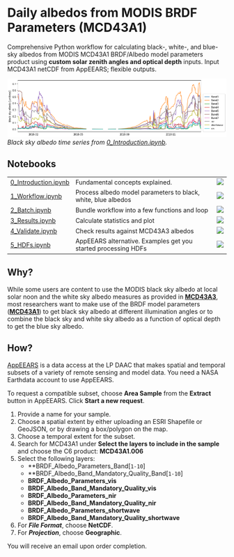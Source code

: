 # Daily albedos from MODIS BRDF Parameters (MCD43A1)

Comprehensive Python workflow for calculating black-, white-, and blue-sky albedos from MODIS MCD43A1 BRDF/Albedo model parameters product using **custom solar zenith angles and optical depth** inputs. Input MCD43A1 netCDF from AppEEARS; flexible outputs.

![bsa](proc/img/bsa.png)
*Black sky albedo time series from [0_Introduction.ipynb](0_Introduction.ipynb).*

## Notebooks
<table>
    <tr>
        <td style="text-align:left"><a href="0_Introduction.ipynb">0_Introduction.ipynb</a></td>
        <td style="text-align:left">Fundamental concepts explained.</b></td>
        <td style="text-align:center"><a href="https://mybinder.org/v2/gh/jjmcnelis/florida_usgs_albedo_evapotranspiration/master?filepath=0_Introduction.ipynb"><img src="https://mybinder.org/badge_logo.svg"></a></td>
    </tr>
    <tr>
        <td style="text-align:left"><a href="1_Workflow.ipynb">1_Workflow.ipynb</a></td>
        <td style="text-align:left">Process albedo model parameters to black, white, blue albedos</td>
        <td style="text-align:center"><a href="https://mybinder.org/v2/gh/jjmcnelis/florida_usgs_albedo_evapotranspiration/master?filepath=1_Workflow.ipynb"><img src="https://mybinder.org/badge_logo.svg"></a></td>
    </tr>
    <tr>
        <td style="text-align:left"><a href="2_Batch.ipynb">2_Batch.ipynb</a></td>
        <td style="text-align:left">Bundle workflow into a few functions and loop</td>
        <td style="text-align:center"><a href="https://mybinder.org/v2/gh/jjmcnelis/florida_usgs_albedo_evapotranspiration/master?filepath=2_Batch.ipynb"><img src="https://mybinder.org/badge_logo.svg"></a></td>
    </tr>
    <tr>
        <td style="text-align:left"><a href="3_Results.ipynb">3_Results.ipynb</a></td>
        <td style="text-align:left">Calculate statistics and plot</td>
        <td style="text-align:center"><a href="https://mybinder.org/v2/gh/jjmcnelis/florida_usgs_albedo_evapotranspiration/master?filepath=3_Results.ipynb"><img src="https://mybinder.org/badge_logo.svg"></a></td>
    </tr>
    <tr>
        <td style="text-align:left"><a href="4_Validate.ipynb">4_Validate.ipynb</a></td>
        <td style="text-align:left">Check results against MCD43A3 albedos</td>
        <td style="text-align:center"><a href="https://mybinder.org/v2/gh/jjmcnelis/florida_usgs_albedo_evapotranspiration/master?filepath=4_Validate.ipynb"><img src="https://mybinder.org/badge_logo.svg"></a></td>
    <tr>
        <td style="text-align:left"><a href="5_HDFs.ipynb">5_HDFs.ipynb</a></td>
        <td style="text-align:left">AppEEARS alternative. Examples get you started processing HDFs</td>
        <td style="text-align:center"><a href="https://mybinder.org/v2/gh/jjmcnelis/florida_usgs_albedo_evapotranspiration/master?filepath=5_HDFs.ipynb"><img src="https://mybinder.org/badge_logo.svg"></a></td>
    </tr>
</table>


## Why?

While some users are content to use the MODIS black sky albedo at local solar noon and the white sky albedo measures as provided in [**MCD43A3**](https://lpdaac.usgs.gov/dataset_discovery/modis/modis_products_table/mcd43a3_v006), most researchers want to make use of the BRDF model parameters ([**MCD43A1**](https://lpdaac.usgs.gov/dataset_discovery/modis/modis_products_table/mcd43a1_v006)) to get  black sky albedo at different illumination angles or to combine the black sky and white sky albedo as a function of optical depth to get the blue sky albedo.

## How?

[AppEEARS](https://lpdaac.usgs.gov/tools/data_access/appeears) is a data access at the LP DAAC that makes spatial and temporal subsets of a variety of remote sensing and model data. You need a NASA Earthdata account to use AppEEARS.

To request a compatible subset, choose **Area Sample** from the **Extract** button in AppEEARS. Click **Start a new request**. 
1. Provide a name for your sample.
2. Choose a spatial extent by either uploading an ESRI Shapefile or GeoJSON, or by drawing a box/polygon on the map.
3. Choose a temporal extent for the subset.
4. Search for MCD43A1 under **Select the layers to include in the sample** and choose the C6 product: **MCD43A1.006**
5. Select the following layers:
    *   **BRDF_Albedo_Parameters_Band\[`1-10`\]
    *   **BRDF_Albedo_Band_Mandatory_Quality_Band\[`1-10`\]
    *   **BRDF_Albedo_Parameters_vis**
    *   **BRDF_Albedo_Band_Mandatory_Quality_vis**
    *   **BRDF_Albedo_Parameters_nir**
    *   **BRDF_Albedo_Band_Mandatory_Quality_nir**
    *   **BRDF_Albedo_Parameters_shortwave**
    *   **BRDF_Albedo_Band_Mandatory_Quality_shortwave**
6. For ***File Format***, choose **NetCDF**.
7. For ***Projection***, choose **Geographic**.

You will receive an email upon order completion.
